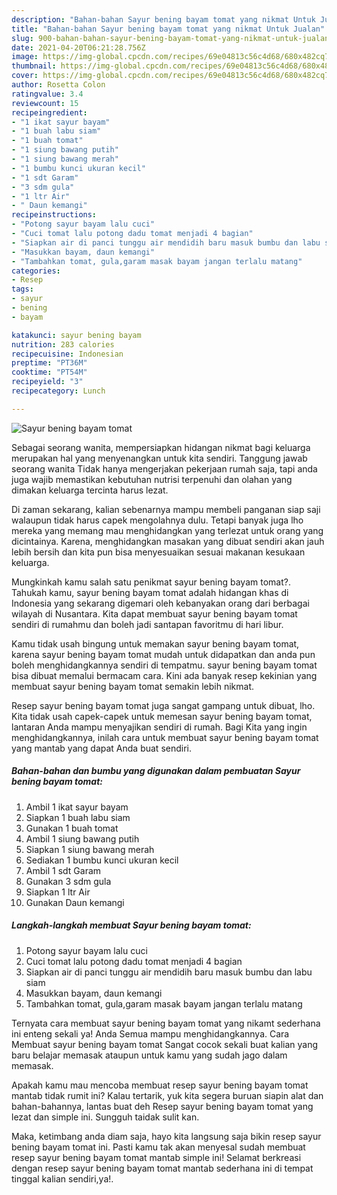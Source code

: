 ```yaml
---
description: "Bahan-bahan Sayur bening bayam tomat yang nikmat Untuk Jualan"
title: "Bahan-bahan Sayur bening bayam tomat yang nikmat Untuk Jualan"
slug: 900-bahan-bahan-sayur-bening-bayam-tomat-yang-nikmat-untuk-jualan
date: 2021-04-20T06:21:28.756Z
image: https://img-global.cpcdn.com/recipes/69e04813c56c4d68/680x482cq70/sayur-bening-bayam-tomat-foto-resep-utama.jpg
thumbnail: https://img-global.cpcdn.com/recipes/69e04813c56c4d68/680x482cq70/sayur-bening-bayam-tomat-foto-resep-utama.jpg
cover: https://img-global.cpcdn.com/recipes/69e04813c56c4d68/680x482cq70/sayur-bening-bayam-tomat-foto-resep-utama.jpg
author: Rosetta Colon
ratingvalue: 3.4
reviewcount: 15
recipeingredient:
- "1 ikat sayur bayam"
- "1 buah labu siam"
- "1 buah tomat"
- "1 siung bawang putih"
- "1 siung bawang merah"
- "1 bumbu kunci ukuran kecil"
- "1 sdt Garam"
- "3 sdm gula"
- "1 ltr Air"
- " Daun kemangi"
recipeinstructions:
- "Potong sayur bayam lalu cuci"
- "Cuci tomat lalu potong dadu tomat menjadi 4 bagian"
- "Siapkan air di panci tunggu air mendidih baru masuk bumbu dan labu siam"
- "Masukkan bayam, daun kemangi"
- "Tambahkan tomat, gula,garam masak bayam jangan terlalu matang"
categories:
- Resep
tags:
- sayur
- bening
- bayam

katakunci: sayur bening bayam 
nutrition: 283 calories
recipecuisine: Indonesian
preptime: "PT36M"
cooktime: "PT54M"
recipeyield: "3"
recipecategory: Lunch

---
```



![Sayur bening bayam tomat](https://img-global.cpcdn.com/recipes/69e04813c56c4d68/680x482cq70/sayur-bening-bayam-tomat-foto-resep-utama.jpg)

Sebagai seorang wanita, mempersiapkan hidangan nikmat bagi keluarga merupakan hal yang menyenangkan untuk kita sendiri. Tanggung jawab seorang  wanita Tidak hanya mengerjakan pekerjaan rumah saja, tapi anda juga wajib memastikan kebutuhan nutrisi terpenuhi dan olahan yang dimakan keluarga tercinta harus lezat.

Di zaman  sekarang, kalian sebenarnya mampu membeli panganan siap saji walaupun tidak harus capek mengolahnya dulu. Tetapi banyak juga lho mereka yang memang mau menghidangkan yang terlezat untuk orang yang dicintainya. Karena, menghidangkan masakan yang dibuat sendiri akan jauh lebih bersih dan kita pun bisa menyesuaikan sesuai makanan kesukaan keluarga. 



Mungkinkah kamu salah satu penikmat sayur bening bayam tomat?. Tahukah kamu, sayur bening bayam tomat adalah hidangan khas di Indonesia yang sekarang digemari oleh kebanyakan orang dari berbagai wilayah di Nusantara. Kita dapat membuat sayur bening bayam tomat sendiri di rumahmu dan boleh jadi santapan favoritmu di hari libur.

Kamu tidak usah bingung untuk memakan sayur bening bayam tomat, karena sayur bening bayam tomat mudah untuk didapatkan dan anda pun boleh menghidangkannya sendiri di tempatmu. sayur bening bayam tomat bisa dibuat memalui bermacam cara. Kini ada banyak resep kekinian yang membuat sayur bening bayam tomat semakin lebih nikmat.

Resep sayur bening bayam tomat juga sangat gampang untuk dibuat, lho. Kita tidak usah capek-capek untuk memesan sayur bening bayam tomat, lantaran Anda mampu menyajikan sendiri di rumah. Bagi Kita yang ingin menghidangkannya, inilah cara untuk membuat sayur bening bayam tomat yang mantab yang dapat Anda buat sendiri.

<!--inarticleads1-->

##### Bahan-bahan dan bumbu yang digunakan dalam pembuatan Sayur bening bayam tomat:

1. Ambil 1 ikat sayur bayam
1. Siapkan 1 buah labu siam
1. Gunakan 1 buah tomat
1. Ambil 1 siung bawang putih
1. Siapkan 1 siung bawang merah
1. Sediakan 1 bumbu kunci ukuran kecil
1. Ambil 1 sdt Garam
1. Gunakan 3 sdm gula
1. Siapkan 1 ltr Air
1. Gunakan  Daun kemangi




<!--inarticleads2-->

##### Langkah-langkah membuat Sayur bening bayam tomat:

1. Potong sayur bayam lalu cuci
1. Cuci tomat lalu potong dadu tomat menjadi 4 bagian
1. Siapkan air di panci tunggu air mendidih baru masuk bumbu dan labu siam
1. Masukkan bayam, daun kemangi
1. Tambahkan tomat, gula,garam masak bayam jangan terlalu matang




Ternyata cara membuat sayur bening bayam tomat yang nikamt sederhana ini enteng sekali ya! Anda Semua mampu menghidangkannya. Cara Membuat sayur bening bayam tomat Sangat cocok sekali buat kalian yang baru belajar memasak ataupun untuk kamu yang sudah jago dalam memasak.

Apakah kamu mau mencoba membuat resep sayur bening bayam tomat mantab tidak rumit ini? Kalau tertarik, yuk kita segera buruan siapin alat dan bahan-bahannya, lantas buat deh Resep sayur bening bayam tomat yang lezat dan simple ini. Sungguh taidak sulit kan. 

Maka, ketimbang anda diam saja, hayo kita langsung saja bikin resep sayur bening bayam tomat ini. Pasti kamu tak akan menyesal sudah membuat resep sayur bening bayam tomat mantab simple ini! Selamat berkreasi dengan resep sayur bening bayam tomat mantab sederhana ini di tempat tinggal kalian sendiri,ya!.

